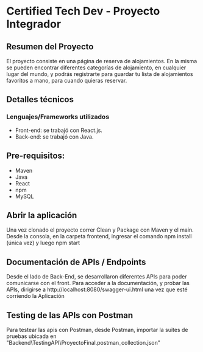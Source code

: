 # Certified Tech Dev - Proyecto Integrador

## Resumen del Proyecto
El proyecto consiste en una página de reserva de alojamientos. En la misma se pueden encontrar diferentes categorías de alojamiento, en cualquier lugar del mundo, y podrás registrarte para guardar tu lista de alojamientos favoritos a mano, para cuando quieras reservar.

## Detalles técnicos
### Lenguajes/Frameworks utilizados

- Front-end: se trabajó con React.js.
- Back-end: se trabajó con Java.

## Pre-requisitos:
- Maven
- Java
- React
- npm
- MySQL

## Abrir la aplicación
Una vez clonado el proyecto correr Clean y Package con Maven y el main.
Desde la consola, en la carpeta frontend, ingresar el comando npm install (única vez) y luego npm start

## Documentación de APIs / Endpoints
Desde el lado de Back-End, se desarrollaron diferentes APIs para poder comunicarse con el front. Para acceder a la documentación, y probar las APIs, dirigirse a http://localhost:8080/swagger-ui.html una vez que esté corriendo la Aplicación

## Testing de las APIs con Postman
Para testear las apis con Postman, desde Postman, importar la suites de pruebas ubicada en "Backend\TestingAPI\ProyectoFinal.postman_collection.json"
